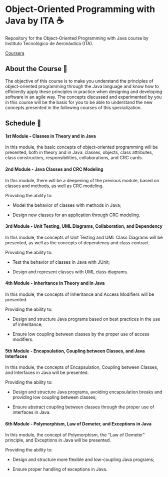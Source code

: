 # Object-Oriented Programming with Java by ITA ☕
Repository for the Object-Oriented Programming with Java course by Instituto Tecnológico de Aeronáutica (ITA).

[Coursera](https://www.coursera.org/learn/orientacao-a-objetos-com-java/home/info)

## About the Course 📙

The objective of this course is to make you understand the principles of object-oriented programming through the Java language and know how to efficiently apply these principles in practice when designing and developing software in an agile way. The concepts discussed and experimented by you in this course will be the basis for you to be able to understand the new concepts presented in the following courses of this specialization.

## Schedule 📅

#### 1st Module - Classes in Theory and in Java

In this module, the basic concepts of object-oriented programming will be presented, both in theory and in Java: classes, objects, class attributes, class constructors, responsibilities, collaborations, and CRC cards.

#### 2nd Module - Java Classes and CRC Modeling

In this module, there will be a deepening of the previous module, based on classes and methods, as well as CRC modeling.

Providing the ability to:

- Model the behavior of classes with methods in Java;

- Design new classes for an application through CRC modeling.

#### 3rd Module - Unit Testing, UML Diagrams, Collaboration, and Dependency

In this module, the concepts of Unit Testing and UML Class Diagrams will be presented, as well as the concepts of dependency and class contract.

Providing the ability to:

- Test the behavior of classes in Java with JUnit;

- Design and represent classes with UML class diagrams.

#### 4th Module - Inheritance in Theory and in Java

In this module, the concepts of Inheritance and Access Modifiers will be presented.

Providing the ability to:

- Design and structure Java programs based on best practices in the use of inheritance;

- Ensure low coupling between classes by the proper use of access modifiers.

#### 5th Module - Encapsulation, Coupling between Classes, and Java Interfaces

In this module, the concepts of Encapsulation, Coupling between Classes, and Interfaces in Java will be presented.

Providing the ability to:

- Design and structure Java programs, avoiding encapsulation breaks and providing low coupling between classes;

- Ensure abstract coupling between classes through the proper use of interfaces in Java.

#### 6th Module - Polymorphism, Law of Demeter, and Exceptions in Java

In this module, the concept of Polymorphism, the "Law of Demeter" principle, and Exceptions in Java will be presented.

Providing the ability to:

- Design and structure more flexible and low-coupling Java programs;

- Ensure proper handling of exceptions in Java.